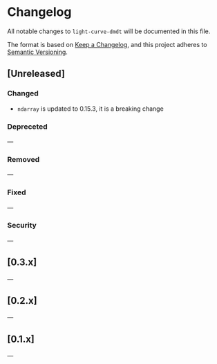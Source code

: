 # Changelog

All notable changes to `light-curve-dmdt` will be documented in this file.

The format is based on [Keep a Changelog](https://keepachangelog.com/en/1.0.0/),
and this project adheres to [Semantic Versioning](https://semver.org/spec/v2.0.0.html).

## [Unreleased]

### Changed

- `ndarray` is updated to 0.15.3, it is a breaking change

### Depreceted

—

### Removed

—

### Fixed

—

### Security

—

## [0.3.x]

—

## [0.2.x]

—

## [0.1.x]

—
